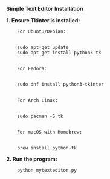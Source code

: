 **﻿Simple Text Editor**
**Installation**

**1. Ensure Tkinter is installed:**
       
        For Ubuntu/Debian:
        
        
        sudo apt-get update
        sudo apt-get install python3-tk
        
        
        For Fedora:
        
        
        sudo dnf install python3-tkinter
        
        
        For Arch Linux:
        
        
        sudo pacman -S tk
        
        
        For macOS with Homebrew:
        
        
        brew install python-tk
   
**2. Run the program:**     
       
        python mytexteditor.py
